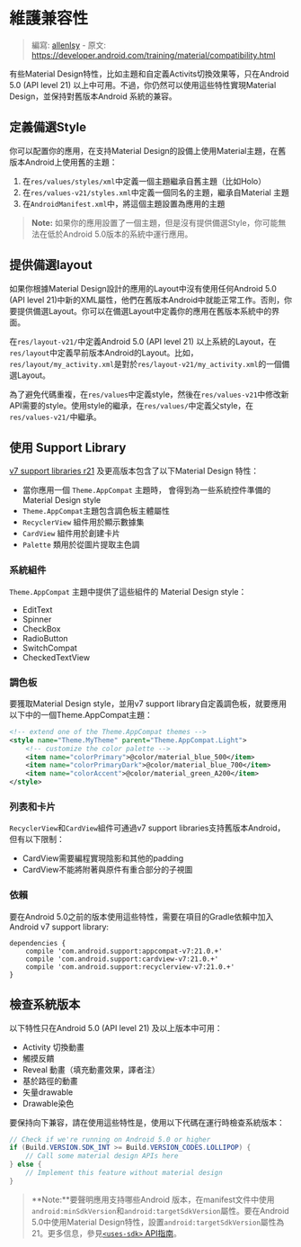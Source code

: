# 維護兼容性

> 編寫: [allenlsy](https://github.com/allenlsy) - 原文: <https://developer.android.com/training/material/compatibility.html>

有些Material Design特性，比如主題和自定義Activits切換效果等，只在Android 5.0 (API level 21) 以上中可用。不過，你仍然可以使用這些特性實現Material Design，並保持對舊版本Android 系統的兼容。

## 定義備選Style

你可以配置你的應用，在支持Material Design的設備上使用Material主題，在舊版本Android上使用舊的主題：

1. 在`res/values/styles/xml`中定義一個主題繼承自舊主題（比如Holo）
2. 在`res/values-v21/styles.xml`中定義一個同名的主題，繼承自Material 主題
3. 在`AndroidManifest.xml`中，將這個主題設置為應用的主題

> **Note:** 如果你的應用設置了一個主題，但是沒有提供備選Style，你可能無法在低於Android 5.0版本的系統中運行應用。

## 提供備選layout

如果你根據Material Design設計的應用的Layout中沒有使用任何Android 5.0 (API level 21)中新的XML屬性，他們在舊版本Android中就能正常工作。否則，你要提供備選Layout。你可以在備選Layout中定義你的應用在舊版本系統中的界面。

在`res/layout-v21/`中定義Android 5.0 (API level 21) 以上系統的Layout，在`res/layout`中定義早前版本Android的Layout。比如，`res/layout/my_activity.xml`是對於`res/layout-v21/my_activity.xml`的一個備選Layout。

為了避免代碼重複，在`res/values`中定義style，然後在`res/values-v21`中修改新API需要的style。使用style的繼承，在`res/values/`中定義父style，在`res/values-v21/`中繼承。

## 使用 Support Library

[v7 support libraries r21](https://developer.android.com/tools/support-library/features.html#v7) 及更高版本包含了以下Material Design 特性：

* 當你應用一個 `Theme.AppCompat` 主題時， 會得到為一些系統控件準備的 Material Design style
* `Theme.AppCompat`主題包含調色板主體屬性
* `RecyclerView` 組件用於顯示數據集
* `CardView` 組件用於創建卡片
* `Palette` 類用於從圖片提取主色調

### 系統組件

`Theme.AppCompat` 主題中提供了這些組件的 Material Design style：

* EditText
* Spinner
* CheckBox
* RadioButton
* SwitchCompat
* CheckedTextView

### 調色板

要獲取Material Design style，並用v7 support library自定義調色板，就要應用以下中的一個Theme.AppCompat主題：

```xml
<!-- extend one of the Theme.AppCompat themes -->
<style name="Theme.MyTheme" parent="Theme.AppCompat.Light">
    <!-- customize the color palette -->
    <item name="colorPrimary">@color/material_blue_500</item>
    <item name="colorPrimaryDark">@color/material_blue_700</item>
    <item name="colorAccent">@color/material_green_A200</item>
</style>
```

### 列表和卡片

`RecyclerView`和`CardView`組件可通過v7 support libraries支持舊版本Android，但有以下限制：

* CardView需要編程實現陰影和其他的padding
* CardView不能將附著與原件有重合部分的子視圖

### 依賴

要在Android 5.0之前的版本使用這些特性，需要在項目的Gradle依賴中加入Android v7 support library:

```
dependencies {
    compile 'com.android.support:appcompat-v7:21.0.+'
    compile 'com.android.support:cardview-v7:21.0.+'
    compile 'com.android.support:recyclerview-v7:21.0.+'
}
```

## 檢查系統版本

以下特性只在Android 5.0 (API level 21) 及以上版本中可用：

* Activity 切換動畫
* 觸摸反饋
* Reveal 動畫（填充動畫效果，譯者注）
* 基於路徑的動畫
* 矢量drawable
* Drawable染色

要保持向下兼容，請在使用這些特性是，使用以下代碼在運行時檢查系統版本：

```java
// Check if we're running on Android 5.0 or higher
if (Build.VERSION.SDK_INT >= Build.VERSION_CODES.LOLLIPOP) {
    // Call some material design APIs here
} else {
    // Implement this feature without material design
}
```

> **Note:**要聲明應用支持哪些Android 版本，在manifest文件中使用`android:minSdkVersion`和`android:targetSdkVersion`屬性。要在Android 5.0中使用Material Design特性，設置`android:targetSdkVersion`屬性為21。更多信息，參見[`<uses-sdk>` API指南](https://developer.android.com/guide/topics/manifest/uses-sdk-element.html)。
